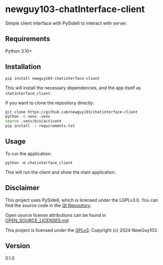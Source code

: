 # newguy103-chatInterface-client

Simple client interface with PySide6 to interact with server.

## Requirements

Python 3.10+

## Installation

`pip install newguy103-chatinterface-client`

This will install the necessary dependencies, and the app itself as `chatinterface_client`.

If you want to clone the repository directly:

```bash
git clone https://github.com/newguy103/chatinterface-client
python -m venv .venv
source .venv/bin/activate
pip install -r requirements.txt
```

## Usage

To run the application:

`python -m chatinterface_client`

This will run the client and show the main application.

## Disclaimer

This project uses PySide6, which is licensed under the LGPLv3.0. You can find the source code in
the [Qt Repository](https://code.qt.io/cgit/pyside/pyside-setup.git/).

Open source license attributions can be found in [OPEN_SOURCE_LICENSES.md](OPEN_SOURCE_LICENSES.md)

This project is licensed under the [GPLv3](LICENSE). Copyright (c) 2024 NewGuy103.

## Version

0.1.0

